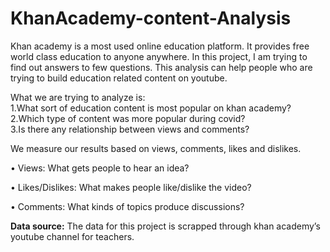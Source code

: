 # KhanAcademy-content-Analysis

Khan academy is a most used online education platform. It provides free world class education to anyone anywhere. In this project, I am trying to find out answers to few questions. This analysis can help people who are trying to build education related content on youtube. 

What we are trying to analyze is:</br>
1.What sort of education content is most popular on khan academy?</br>
2.Which type of content was more popular during covid?</br>
3.Is there any relationship between views and comments?


We measure our results based on views, comments, likes and dislikes.

•	Views: What gets people to hear an idea?

•	Likes/Dislikes: What makes people like/dislike the video?

•	Comments: What kinds of topics produce discussions?


**Data source:** The data for this project is scrapped through khan academy’s youtube channel for teachers.

